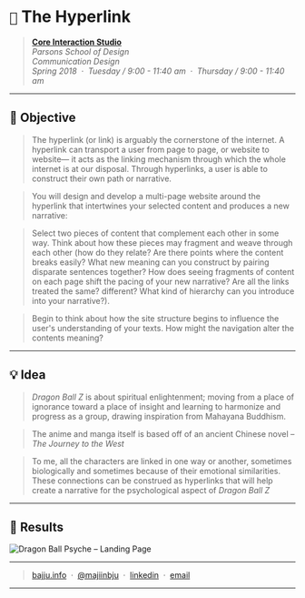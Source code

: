 # `📖` The Hyperlink
> **[Core Interaction Studio](https://github.com/majiinbju/core-interaction-studio-2018)**<br>
> *Parsons School of Design<br>
> Communication Design<br>
> Spring 2018 &nbsp;&middot;&nbsp;
> Tuesday / 9:00 - 11:40 am &nbsp;&middot;&nbsp;
> Thursday / 9:00 - 11:40 am*
---
## 🎯 Objective
> The hyperlink (or link) is arguably the cornerstone of the internet. A hyperlink can transport a user from page to page, or website to website— it acts as the linking mechanism through which the whole internet is at our disposal. Through hyperlinks, a user is able to construct their own path or narrative.

> You will design and develop a multi-page website around the hyperlink that intertwines your selected content and produces a new narrative:

> Select two pieces of content that complement each other in some way. Think about how these pieces may fragment and weave through each other (how do they relate? Are there points where the content breaks easily? What new meaning can you construct by pairing disparate sentences together? How does seeing fragments of content on each page shift the pacing of your new narrative? Are all the links treated the same? different? What kind of hierarchy can you introduce into your narrative?).

> Begin to think about how the site structure begins to influence the user's understanding of your texts. How might the navigation alter the contents meaning?  
---
## 💡 Idea
> *Dragon Ball Z* is about spiritual enlightenment; moving from a place of ignorance toward a place of insight and learning to harmonize and progress as a group, drawing inspiration from Mahayana Buddhism.

> The anime and manga itself is based off of an ancient Chinese novel – *The Journey to the West*

> To me, all the characters are linked in one way or another, sometimes biologically and sometimes because of their emotional similarities. These connections can be construed as hyperlinks that will help create a narrative for the psychological aspect of *Dragon Ball Z*
---
## 🧪 Results

![Dragon Ball Psyche – Landing Page](img/)

---
> [bajju.info](https://www.bajju.info) &nbsp;&middot;&nbsp;
> [@majiinbju](https://github.com/majiinbju) &nbsp;&middot;&nbsp;
> [linkedin](https://www.linkedin.com/in/vivek-bajaj-4a8035152/) &nbsp;&middot;&nbsp;
> [email](mailto:hi@vivekbajaj.design)
---
